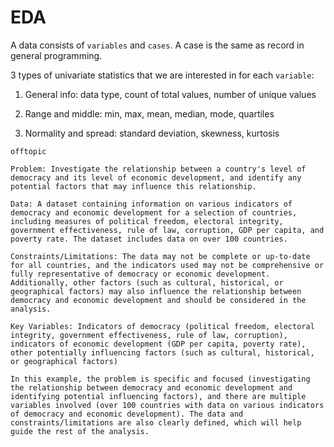 # EDA

A data consists of `variables` and `cases`. A case is the same as record in general programming.

3 types of univariate statistics that we are interested in for each `variable`:

1. General info: data type, count of total values, number of unique values

2. Range and middle: min, max, mean, median, mode, quartiles

3. Normality and spread: standard deviation, skewness, kurtosis


```
offtopic

Problem: Investigate the relationship between a country's level of democracy and its level of economic development, and identify any potential factors that may influence this relationship.

Data: A dataset containing information on various indicators of democracy and economic development for a selection of countries, including measures of political freedom, electoral integrity, government effectiveness, rule of law, corruption, GDP per capita, and poverty rate. The dataset includes data on over 100 countries.

Constraints/Limitations: The data may not be complete or up-to-date for all countries, and the indicators used may not be comprehensive or fully representative of democracy or economic development. Additionally, other factors (such as cultural, historical, or geographical factors) may also influence the relationship between democracy and economic development and should be considered in the analysis.

Key Variables: Indicators of democracy (political freedom, electoral integrity, government effectiveness, rule of law, corruption), indicators of economic development (GDP per capita, poverty rate), other potentially influencing factors (such as cultural, historical, or geographical factors)

In this example, the problem is specific and focused (investigating the relationship between democracy and economic development and identifying potential influencing factors), and there are multiple variables involved (over 100 countries with data on various indicators of democracy and economic development). The data and constraints/limitations are also clearly defined, which will help guide the rest of the analysis.

```